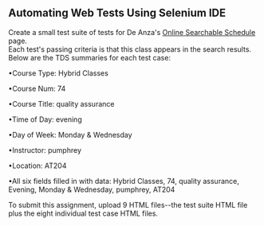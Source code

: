 Automating Web Tests Using Selenium IDE
--------------------------------------
Create a small test suite of tests for De Anza's [Online Searchable Schedule](http://www.deanza.edu/schedule/classes/) page.  
Each test's passing criteria is that this class appears in the search results. Below are the TDS summaries for each test case:  

•Course Type: Hybrid Classes  

•Course Num: 74  

•Course Title: quality assurance  

•Time of Day: evening  

•Day of Week: Monday & Wednesday  

•Instructor: pumphrey  

•Location: AT204  

•All six fields filled in with data: Hybrid Classes, 74, quality assurance, Evening, Monday & Wednesday, pumphrey, AT204  

To submit this assignment, upload 9 HTML files--the test suite HTML file plus the eight individual test case HTML files.
